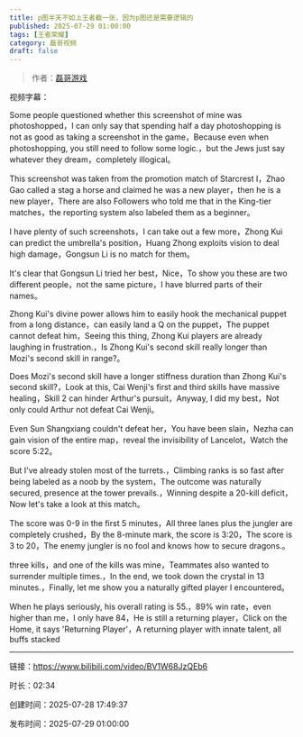 ```yaml
---
title: p图半天不如上王者截一张，因为p图还是需要逻辑的
published: 2025-07-29 01:00:00
tags: [王者荣耀]
category: 磊哥视频
draft: false
---
```



> 作者：[磊哥游戏](https://space.bilibili.com/268941858?spm_id_from=333.788.upinfo.head.click)

视频字幕：

Some people questioned whether this screenshot of mine was photoshopped，I can only say that spending half a day photoshopping is not as good as taking a screenshot in the game，Because even when photoshopping, you still need to follow some logic.，but the Jews just say whatever they dream，completely illogical。

This screenshot was taken from the promotion match of Starcrest I，Zhao Gao called a stag a horse and claimed he was a new player，then he is a new player，There are also Followers who told me that in the King-tier matches，the reporting system also labeled them as a beginner。

I have plenty of such screenshots，I can take out a few more，Zhong Kui can predict the umbrella's position，Huang Zhong exploits vision to deal high damage，Gongsun Li is no match for them。

It's clear that Gongsun Li tried her best，Nice，To show you these are two different people，not the same picture，I have blurred parts of their names。

Zhong Kui's divine power allows him to easily hook the mechanical puppet from a long distance，can easily land a Q on the puppet，The puppet cannot defeat him，Seeing this thing, Zhong Kui players are already laughing in frustration.，Is Zhong Kui's second skill really longer than Mozi's second skill in range?。

Does Mozi's second skill have a longer stiffness duration than Zhong Kui's second skill?，Look at this, Cai Wenji's first and third skills have massive healing，Skill 2 can hinder Arthur's pursuit，Anyway, I did my best，Not only could Arthur not defeat Cai Wenji。

Even Sun Shangxiang couldn't defeat her，You have been slain，Nezha can gain vision of the entire map，reveal the invisibility of Lancelot，Watch the score 5:22。

But I've already stolen most of the turrets.，Climbing ranks is so fast after being labeled as a noob by the system，The outcome was naturally secured, presence at the tower prevails.，Winning despite a 20-kill deficit，Now let's take a look at this match。

The score was 0-9 in the first 5 minutes，All three lanes plus the jungler are completely crushed，By the 8-minute mark, the score is 3:20，The score is 3 to 20，The enemy jungler is no fool and knows how to secure dragons.。

three kills，and one of the kills was mine，Teammates also wanted to surrender multiple times.，In the end, we took down the crystal in 13 minutes.，Finally, let me show you a naturally gifted player I encountered。

When he plays seriously, his overall rating is 55.，89% win rate，even higher than me，I only have 84，He is still a returning player，Click on the Home, it says 'Returning Player'，A returning player with innate talent, all buffs stacked

---

链接：https://www.bilibili.com/video/BV1W68JzQEb6

时长：02:34

创建时间：2025-07-28 17:49:37

发布时间：2025-07-29 01:00:00
